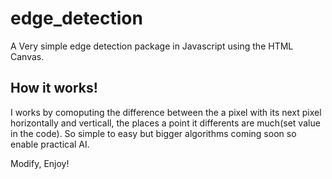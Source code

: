 # edge_detection
A Very simple edge detection package in Javascript using the HTML Canvas.
## How it works!
I works by comoputing the difference between the a pixel with its next pixel horizontally and verticall, the places a point it differents are much(set value in the code). So simple to easy but bigger algorithms coming soon so enable practical AI.

Modify, Enjoy!

